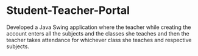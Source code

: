 # Student-Teacher-Portal
Developed a Java Swing application where the teacher while creating the account enters all the subjects and the classes she teaches and then the teacher takes attendance for whichever class she teaches and respective subjects.
